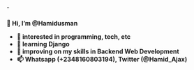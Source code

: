 -<h4> 👋 Hi, I’m @Hamidusman
- 👀 interested in programming, tech, etc
- 🌱 learning Django
- 💞️ improving on my skills in Backend Web Development
- 📫 Whatsapp (+2348160803194), Twitter (@Hamid_Ajax)
</h4>
<!---
Hamidusman/Hamidusman is a ✨ special ✨ repository because its `README.md` (this file) appears on your GitHub profile.
You can click the Preview link to take a look at your changes.
--->
